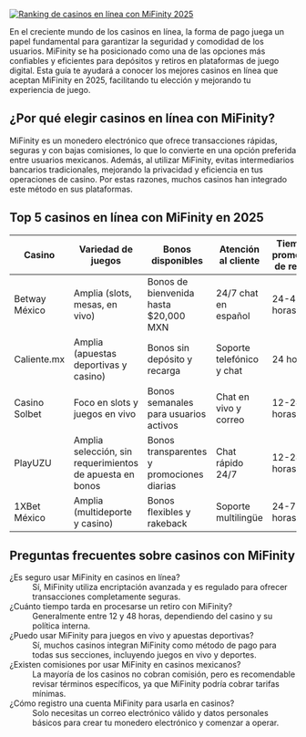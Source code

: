 [![Ranking de casinos en línea con MiFinity 2025](https://123-caf.pages.dev/gitsignup.png)](https://vrmoo.ru/Bt82HjjY)

<p>En el creciente mundo de los casinos en línea, la forma de pago juega un papel fundamental para garantizar la seguridad y comodidad de los usuarios. MiFinity se ha posicionado como una de las opciones más confiables y eficientes para depósitos y retiros en plataformas de juego digital. Esta guía te ayudará a conocer los mejores casinos en línea que aceptan MiFinity en 2025, facilitando tu elección y mejorando tu experiencia de juego.</p>  <h2>¿Por qué elegir casinos en línea con MiFinity?</h2> <p>MiFinity es un monedero electrónico que ofrece transacciones rápidas, seguras y con bajas comisiones, lo que lo convierte en una opción preferida entre usuarios mexicanos. Además, al utilizar MiFinity, evitas intermediarios bancarios tradicionales, mejorando la privacidad y eficiencia en tus operaciones de casino. Por estas razones, muchos casinos han integrado este método en sus plataformas.</p>  <h2>Top 5 casinos en línea con MiFinity en 2025</h2> <table>   <thead>     <tr>       <th>Casino</th>       <th>Variedad de juegos</th>       <th>Bonos disponibles</th>       <th>Atención al cliente</th>       <th>Tiempo promedio de retiro</th>     </tr>   </thead>   <tbody>     <tr>       <td>Betway México</td>       <td>Amplia (slots, mesas, en vivo)</td>       <td>Bonos de bienvenida hasta $20,000 MXN</td>       <td>24/7 chat en español</td>       <td>24-48 horas</td>     </tr>     <tr>       <td>Caliente.mx</td>       <td>Amplia (apuestas deportivas y casino)</td>       <td>Bonos sin depósito y recarga</td>       <td>Soporte telefónico y chat</td>       <td>24 horas</td>     </tr>     <tr>       <td>Casino Solbet</td>       <td>Foco en slots y juegos en vivo</td>       <td>Bonos semanales para usuarios activos</td>       <td>Chat en vivo y correo</td>       <td>12-24 horas</td>     </tr>     <tr>       <td>PlayUZU</td>       <td>Amplia selección, sin requerimientos de apuesta en bonos</td>       <td>Bonos transparentes y promociones diarias</td>       <td>Chat rápido 24/7</td>       <td>12-24 horas</td>     </tr>     <tr>       <td>1XBet México</td>       <td>Amplia (multideporte y casino)</td>       <td>Bonos flexibles y rakeback</td>       <td>Soporte multilingüe</td>       <td>24-72 horas</td>     </tr>   </tbody> </table>  <h2>Preguntas frecuentes sobre casinos con MiFinity</h2> <dl>   <dt>¿Es seguro usar MiFinity en casinos en línea?</dt>   <dd>Sí, MiFinity utiliza encriptación avanzada y es regulado para ofrecer transacciones completamente seguras.</dd>      <dt>¿Cuánto tiempo tarda en procesarse un retiro con MiFinity?</dt>   <dd>Generalmente entre 12 y 48 horas, dependiendo del casino y su política interna.</dd>      <dt>¿Puedo usar MiFinity para juegos en vivo y apuestas deportivas?</dt>   <dd>Sí, muchos casinos integran MiFinity como método de pago para todas sus secciones, incluyendo juegos en vivo y deportes.</dd>      <dt>¿Existen comisiones por usar MiFinity en casinos mexicanos?</dt>   <dd>La mayoría de los casinos no cobran comisión, pero es recomendable revisar términos específicos, ya que MiFinity podría cobrar tarifas mínimas.</dd>    <dt>¿Cómo registro una cuenta MiFinity para usarla en casinos?</dt>   <dd>Solo necesitas un correo electrónico válido y datos personales básicos para crear tu monedero electrónico y comenzar a operar.</dd> </dl>